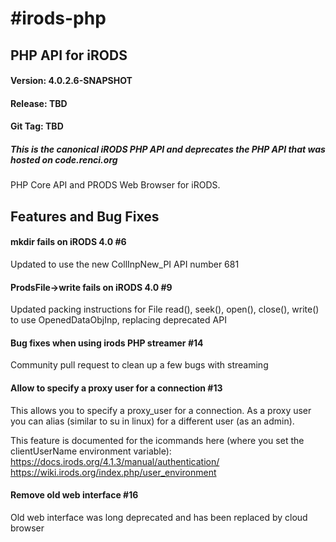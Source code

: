 #irods-php
=========

## PHP API for iRODS

#### Version: 4.0.2.6-SNAPSHOT
#### Release: TBD
#### Git Tag: TBD

##### This is the canonical iRODS PHP API and deprecates the PHP API that was hosted on code.renci.org

PHP Core API and PRODS Web Browser for iRODS.

## Features and Bug Fixes

#### mkdir fails on iRODS 4.0 #6

Updated to use the new CollInpNew_PI API number 681

#### ProdsFile->write fails on iRODS 4.0 #9

Updated packing instructions for File read(), seek(), open(), close(), write() to use OpenedDataObjInp, replacing deprecated API

####  Bug fixes when using irods PHP streamer #14 

Community pull request to clean up  a few bugs with streaming

####   Allow to specify a proxy user for a connection #13 

This allows you to specify a proxy_user for a connection. As a proxy user you can alias (similar to su in linux) for a different user (as an admin).

This feature is documented for the icommands here (where you set the clientUserName environment variable):
https://docs.irods.org/4.1.3/manual/authentication/
https://wiki.irods.org/index.php/user_environment

#### Remove old web interface #16 

Old web interface was long deprecated and has been replaced by cloud browser
